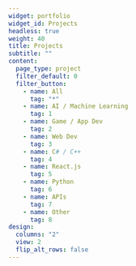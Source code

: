 ```yaml
---
widget: portfolio
widget_id: Projects
headless: true
weight: 40
title: Projects
subtitle: ""
content:
  page_type: project
  filter_default: 0
  filter_button:
    - name: All
      tag: "*"
    - name: AI / Machine Learning
      tag: 1
    - name: Game / App Dev
      tag: 2
    - name: Web Dev
      tag: 3
    - name: C# / C++
      tag: 4
    - name: React.js
      tag: 5
    - name: Python
      tag: 6
    - name: APIs
      tag: 7
    - name: Other
      tag: 8
design:
  columns: "2"
  view: 2
  flip_alt_rows: false
---
```

